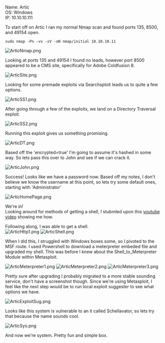 Name:   Artic  
OS:     Windows  
IP:     10.10.10.111  

To start off on Artic I ran my normal Nmap scan and found ports 135, 8500, and 49154 open.

    sudo nmap -Pn -vv -sV -oN nmap/initial 10.10.10.11


![ArticNmap.png](.//ArticNmap.png)

Looking at ports 135 and 49154 I found no leads, however port 8500 appeared to be a CMS site, specifically for Adobe Coldfusion 8.  

![ArticSite.png](./ArticSite.png)


Looking for some premade exploits via Searchsploit leads us to quite a few options. 

![ArticSS1.png](./ArticSS1.png)


After going through a few of the exploits, we land on a Directory Traversal exploit.  

![ArticSS2.png](./ArticSS2.png)

Running this exploit  gives us something promising.

![ArticDT.png](./ArticDT.png)

Based off the 'encrypted=true' I'm going to assume it's hashed in some way.  So lets pass this over to John and see if we can crack it.   

![ArticJohn.png](./ArticJohn.png)

Success!  Looks like we have a password now.  Based off my notes, I don't believe we know the username at this point, so lets try some default ones, starting with 'Administrator'

![ArticHomePage.png](./ArticHomePage.png)

We're in!  
Looking around for methods of getting a shell, I stubmled upon this [youtube video](https://www.youtube.com/watch?v=NRMhZ3tofpM) showing me how.    

Following along, I was able to get a shell.  
![ArticHttp1.png](./ArticHttp1.png)
![ArticShell.png](./ArticShell.png)

When I did this, I struggled with Windows boxes some, so I pivoted to the MSF route.  I used Powershell to download a meterpreter embeded file and upgraded my shell.  This was before I knew about the Shell_to_Meterpreter Module within Metasploit.

![ArticMeterpreter1.png](./ArticMeterpreter1.png)
![ArticMeterpreter2.png](./ArticMeterpreter2.png)
![ArticMeterpreter3.png](./ArticMeterpreter3.png)

Pretty sure after upgrading I probably migrated to a more stable sounding service, don't have a screenshot though.  Since we're using Metasploit, I feel like the next step would be to run local exploit suggester to see what options we have.

![ArticExploitSug.png](./ArticExploitSug.png)

Looks like this system is vulnerable to an it called Schellavator, so lets try that because the name sounds cool.

![ArticSys.png](./ArticSys.png)

And now we're system.  Pretty fun and simple box.
